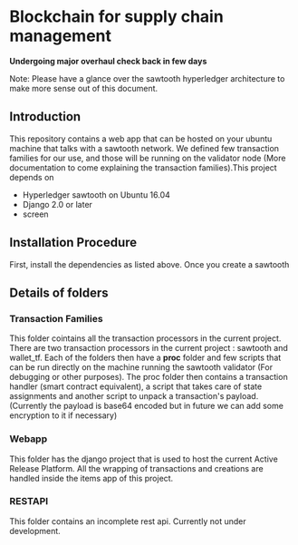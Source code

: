 # Blockchain for supply chain management

**Undergoing major overhaul check back in few days**

Note: Please have a glance over the sawtooth hyperledger architecture to make more sense out of this document.

## Introduction

This repository contains a web app that can be hosted on your ubuntu machine that talks with a sawtooth network. We defined few transaction families for our use, and those will be running on the validator node (More documentation to come explaining the transaction families).This project depends on
<ul> <li>Hyperledger sawtooth on Ubuntu 16.04 </li>
<li>Django 2.0 or later </li>
<li>screen</li>
</ul>

## Installation Procedure

First, install the dependencies as listed above. Once you create a sawtooth


## Details of folders

### Transaction Families

This folder cointains all the transaction processors in the current project. There are two transaction processors in the current project : sawtooth and wallet_tf. Each of the folders then have a **proc** folder and few scripts that can be run directly on the machine running the sawtooth validator (For debugging or other purposes). The proc folder then contains a transaction handler (smart contract equivalent), a script that takes care of state assignments and another script to unpack a transaction's payload.(Currently the payload is base64 encoded but in future we can add some encryption to it if necessary)

### Webapp

This folder has the django project that is used to host the current Active Release Platform. All the wrapping of transactions and creations are handled inside the items app of this project.

### RESTAPI

This folder contains an incomplete rest api. Currently not under development.